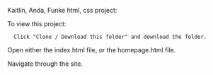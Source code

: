Kaitlin, Anda, Funke html, css project:


  To view this project:
  
      Click "Clone / Download this folder" and download the folder.
      
   Open either the index.html file, or the homepage.html file.
   
   Navigate through the site.
